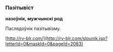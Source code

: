 ### Пазітывіст
**назоўнік, мужчынскі род**

Паслядоўнік пазітывізму.

<a rel="author">[http://rv-blr.com/](http://rv-blr.com/slounik.jsp?letterId=0&maskId=0&pageId=2083)</a>

